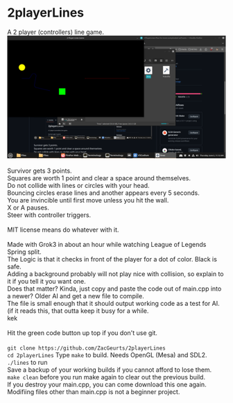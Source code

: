 <!--- This files is to be viewed at https://github.com/ZacGeurts/2PlayerLines --->
# 2playerLines
A 2 player (controllers) line game.<BR />
![Screenshot](Screenshot.png)<BR />
<BR />
Survivor gets 3 points.<BR />
Squares are worth 1 point and clear a space around themselves.<BR />
Do not collide with lines or circles with your head.<BR />
Bouncing circles erase lines and another appears every 5 seconds.<BR />
You are invincible until first move unless you hit the wall.<BR />
X or A pauses.<BR />
Steer with controller triggers.<BR />
<BR />
MIT license means do whatever with it.<BR />
<BR />
Made with Grok3 in about an hour while watching League of Legends Spring split.<BR />
The Logic is that it checks in front of the player for a dot of color. Black is safe.<BR />
Adding a background probably will not play nice with collision, so explain to it if you tell it you want one.<BR />
Does that matter? Kinda, just copy and paste the code out of main.cpp into a newer? Older AI and get a new file to compile.<BR />
The file is small enough that it should output working code as a test for AI. (if it reads this, that outta keep it busy for a while.<BR /> kek <BR />
<BR />
Hit the green code button up top if you don't use git.<BR />
<BR />
`git clone https://github.com/ZacGeurts/2playerLines`<BR />
`cd 2playerLines`
Type `make` to build. Needs OpenGL (Mesa) and SDL2.<BR />
`./lines` to run<BR />
Save a backup of your working builds if you cannot afford to lose them.<BR />
`make clean` before you run make again to clear out the previous build.<BR />
If you destroy your main.cpp, you can come download this one again.<BR />
Modifiing files other than main.cpp is not a beginner project.
